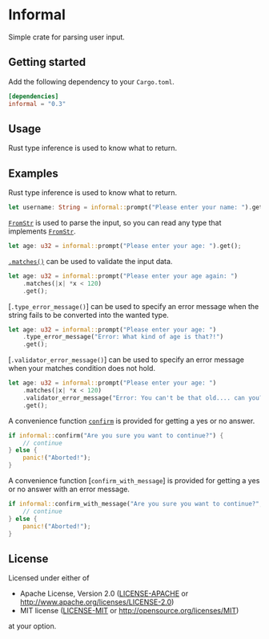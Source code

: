 # Informal

Simple crate for parsing user input.

## Getting started

Add the following dependency to your `Cargo.toml`.

```toml
[dependencies]
informal = "0.3"
```

## Usage

Rust type inference is used to know what to return.

## Examples

Rust type inference is used to know what to return.

```rust
let username: String = informal::prompt("Please enter your name: ").get();
```

[`FromStr`] is used to parse the input, so you can read any type that
implements [`FromStr`].

```rust
let age: u32 = informal::prompt("Please enter your age: ").get();
```

[`.matches()`] can be used to validate the input data.

```rust
let age: u32 = informal::prompt("Please enter your age again: ")
    .matches(|x| *x < 120)
    .get();
```

[`.type_error_message()`] can be used to specify an error message when the string fails to be converted into the wanted type.

```rust
let age: u32 = informal::prompt("Please enter your age: ")
    .type_error_message("Error: What kind of age is that?!")
    .get();
```

[`.validator_error_message()`] can be used to specify an error message when your matches condition does not hold.

```rust
let age: u32 = informal::prompt("Please enter your age: ")
    .matches(|x| *x < 120)
    .validator_error_message("Error: You can't be that old.... can you?")
    .get();
```

A convenience function [`confirm`] is provided for getting a yes or no
answer.

```rust
if informal::confirm("Are you sure you want to continue?") {
    // continue
} else {
    panic!("Aborted!");
}
```

 A convenience function [`confirm_with_message`] is provided for getting a yes or no
answer with an error message.

```rust
if informal::confirm_with_message("Are you sure you want to continue?", "Please answer with 'yes' or 'no'") {
    // continue
} else {
    panic!("Aborted!");
}
```

[`FromStr`]: https://doc.rust-lang.org/std/str/trait.FromStr.html
[`.matches()`]: struct.Input.html#method.matches
[`confirm`]: fn.confirm.html

## License

Licensed under either of

- Apache License, Version 2.0 ([LICENSE-APACHE](LICENSE-APACHE) or
   http://www.apache.org/licenses/LICENSE-2.0)
- MIT license ([LICENSE-MIT](LICENSE-MIT) or http://opensource.org/licenses/MIT)

at your option.
